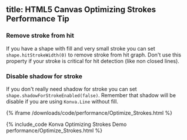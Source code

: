 title: HTML5 Canvas Optimizing Strokes Performance Tip
---

### Remove stroke from hit

If you have a shape with fill and very small stroke you can set `shape.hitStrokeWidth(0)` to remove stroke from hit graph.
Don't use this property if your stroke is critical for hit detection (like non closed lines).

### Disable shadow for stroke

If you don't really need shadow for stroke you can set `shape.shadowForStrokeEnabled(false)`.
Remember that shadow will be disable if you are using `Konva.Line` without fill.


{% iframe /downloads/code/performance/Optimize_Strokes.html %}

{% include_code Konva Optimizing Strokes Demo performance/Optimize_Strokes.html %}
